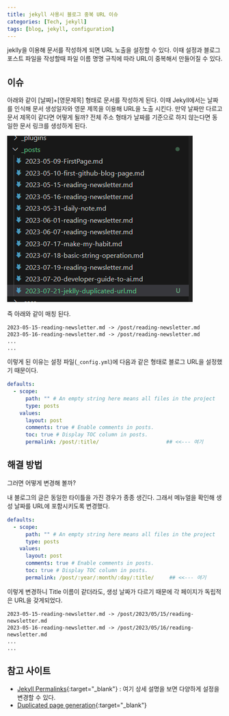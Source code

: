 ```yaml
---
title: jekyll 사용시 블로그 중복 URL 이슈 
categories: [Tech, jekyll]
tags: [blog, jekyll, configuration]
---
```

jeklly을 이용해 문서를 작성하게 되면 URL 노출을 설정할 수 있다. 이때 설정과 블로그 포스트 파일을 작성할때 파일
이름 명명 규칙에 따라 URL이 중복해서 만들어질 수 있다. 


## 이슈 
아래와 같이 [날짜]+[영문제목] 형태로 문서를 작성하게 된다. 이때 Jekyll에서는 날짜를 인식해 문서 생성일자와 
영문 제목을 이용해 URL을 노출 시킨다. 만약 날짜만 다르고 문서 제목이 같다면 어떻게 될까? 전체 주소 형태가 
날짜를 기준으로 하지 않는다면 동일한 문서 링크를 생성하게 된다. 

![My blog list](/assets/img/post/20230721/post-list.png)

즉 아래와 같이 매칭 된다. 
```
2023-05-15-reading-newsletter.md -> /post/reading-newsletter.md
2023-05-16-reading-newsletter.md -> /post/reading-newsletter.md
...
...
```

이렇게 된 이유는 설정 파일(`_config.yml`)에 다음과 같은 형태로 블로그 URL을 설정했기 때문이다. 
```yaml
defaults:
  - scope:
      path: "" # An empty string here means all files in the project
      type: posts
    values:
      layout: post
      comments: true # Enable comments in posts.
      toc: true # Display TOC column in posts.
      permalink: /post/:title/                      ## <<--- 여기 
```

## 해결 방법 
그러면 어떻게 변경해 볼까? 

내 블로그의 글은 동일한 타이틀을 가진 경우가 종종 생긴다. 그래서 메뉴얼을 확인해 생성 날짜를 URL에 포함시키도록
변경했다.
```yaml
defaults:
  - scope:
      path: "" # An empty string here means all files in the project
      type: posts
    values:
      layout: post
      comments: true # Enable comments in posts.
      toc: true # Display TOC column in posts.
      permalink: /post/:year/:month/:day/:title/     ## <<--- 여기 
```

이렇게 변경하니 Title 이름이 같더라도, 생성 날짜가 다르기 때문에 각 페이지가 독립적은 URL을 갖게되었다. 
```
2023-05-15-reading-newsletter.md -> /post/2023/05/15/reading-newsletter.md
2023-05-16-reading-newsletter.md -> /post/2023/05/16/reading-newsletter.md
...
...
```

## 참고 사이트 
- [Jekyll Permalinks](https://jekyllrb.com/docs/permalinks/){:target="_blank"} : 여기 상세 설명을 보면 다양하게 설정을 변경할 수 있다. 
- [Duplicated page generation](https://talk.jekyllrb.com/t/duplicated-page-generation/2759/4){:target="_blank"}

